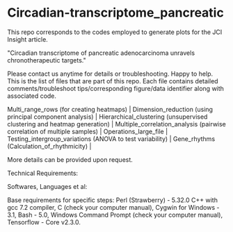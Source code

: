 # Circadian-transcriptome_pancreatic
This repo corresponds to the codes employed to generate plots for the JCI Insight article.

"Circadian transcriptome of pancreatic adenocarcinoma unravels chronotherapeutic targets."

Please contact us anytime for details or troubleshooting. Happy to help.
This is the list of files that are part of this repo. Each file contains detailed comments/troubleshoot tips/corresponding figure/data identifier along with associated code.

Multi_range_rows (for creating heatmaps) |
Dimension_reduction (using principal component analysis) |
Hierarchical_clustering (unsupervised clustering and heatmap generation) |
Multiple_correlation_analysis (pairwise correlation of multiple samples) |
Operations_large_file |
Testing_intergroup_variations (ANOVA to test variability) |
Gene_rhythms (Calculation_of_rhythmicity) |

More details can be provided upon request.

Technical Requirements:

Softwares, Languages et al:

Base requirements for specific steps: Perl (Strawberry) - 5.32.0 C++ with gcc 7.2 compiler, C (check your computer manual), Cygwin for Windows - 3.1, Bash - 5.0, Windows Command Prompt (check your computer manual), Tensorflow - Core v2.3.0.
